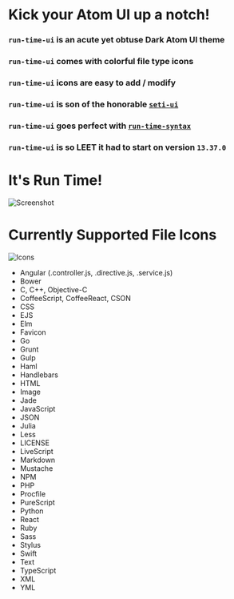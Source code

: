 # Kick your Atom UI up a notch!

### `run-time-ui` is an acute yet obtuse Dark Atom UI theme

### `run-time-ui` comes with colorful file type icons

### `run-time-ui` icons are easy to add / modify

### `run-time-ui` is son of the honorable [`seti-ui`](https://atom.io/themes/seti-ui)

### `run-time-ui` goes perfect with [`run-time-syntax`](https://atom.io/themes/run-time-syntax)

### `run-time-ui` is so LEET it had to start on version `13.37.0`

# It's Run Time!

![Screenshot](https://github.com/run-time/run-time-ui/raw/master/screenshot.png)


# Currently Supported File Icons

![Icons](https://github.com/run-time/run-time-ui/raw/master/icons_screenshot.png)

* Angular (.controller.js, .directive.js, .service.js)
* Bower
* C, C++, Objective-C
* CoffeeScript, CoffeeReact, CSON
* CSS
* EJS
* Elm
* Favicon
* Go
* Grunt
* Gulp
* Haml
* Handlebars
* HTML
* Image
* Jade
* JavaScript
* JSON
* Julia
* Less
* LICENSE
* LiveScript
* Markdown
* Mustache
* NPM
* PHP
* Procfile
* PureScript
* Python
* React
* Ruby
* Sass
* Stylus
* Swift
* Text
* TypeScript
* XML
* YML
